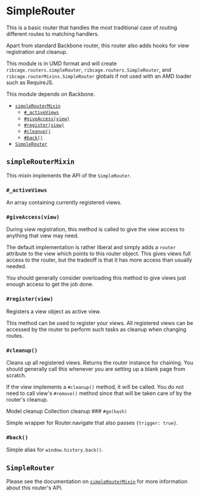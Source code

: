 # SimpleRouter <a name="simplerouter"></a>

This is a basic router that handles the most traditional case of routing
different routes to matching handlers.

Apart from standard Backbone router, this router also adds hooks for view
registration and cleanup.

This module is in UMD format and will create `ribcage.routers.simpleRouter`,
`ribcage.routers.SimpleRouter`, and `ribcage.routerMixins.SimpleRouter` globals
if not used with an AMD loader such as RequireJS.

This module depends on Backbone.

 + [`simpleRouterMixin`](#simpleroutermixin)
   - [`#_activeViews`](#activeviews)
   - [`#giveAccess(view)`](#giveaccess-view)
   - [`#register(view)`](#register-view)
   - [`#cleanup()`](#cleanup)
   - [`#back()`](#back)
 + [`SimpleRouter`](#simplerouter)


## `simpleRouterMixin` <a name="simpleroutermixin"></a>

This mixin implements the API of the `SimpleRouter`.

### `#_activeViews` <a name="activeviews"></a>

An array containing currently registered views.

### `#giveAccess(view)` <a name="giveaccess-view"></a>

During view registration, this method is called to give the view access to
anything that view may need.

The default implementation is rather liberal and simply adds a `router`
attribute to the view which points to this router object. This gives views full
access to the router, but the tradeoff is that it has more access than usually
needed.

You should generally consider overloading this method to give views just enough
access to get the job done.

### `#register(view)` <a name="register-view"></a>

Registers a view object as active view.

This method can be used to register your views. All registered views can be
accessed by the router to perform such tasks as cleanup when changing routes.

### `#cleanup()` <a name="cleanup"></a>

Cleans up all registered views. Returns the router instance for chaining. You
should generally call this whenever you are setting up a blank page from
scratch.

If the view implements a `#cleanup()` method, it will be called. You do not
need to call view's `#remove()` method since that will be taken care of by the
router's cleanup.

Model cleanup Collection cleanup ### `#go(hash)`

Simple wrapper for Router.navigate that also passes `{trigger: true}`.

### `#back()` <a name="back"></a>

Simple alias for `window.history.back()`.

## `SimpleRouter` <a name="simplerouter"></a>

Please see the documentation on [`simpleRouterMixin`](#simpleroutermixin) for
more information about this router's API.